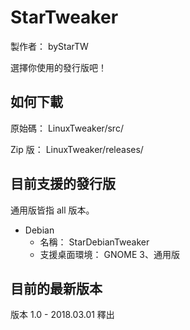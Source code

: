 # StarTweaker
製作者： byStarTW

選擇你使用的發行版吧！

## 如何下載
原始碼： LinuxTweaker/src/

Zip 版： LinuxTweaker/releases/

## 目前支援的發行版
通用版皆指 all 版本。
- Debian
  - 名稱： StarDebianTweaker
  - 支援桌面環境： GNOME 3、通用版

## 目前的最新版本
版本 1.0 - 2018.03.01 釋出
